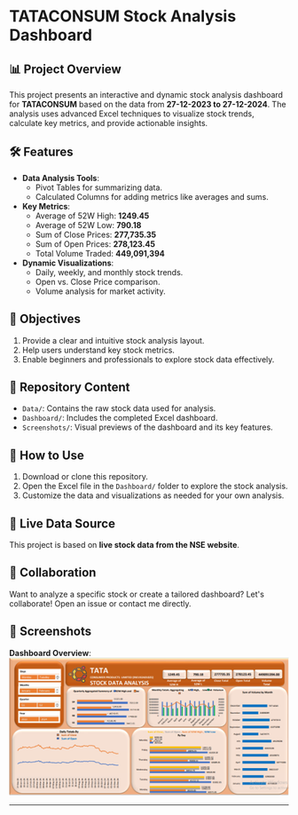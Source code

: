 # TATACONSUM Stock Analysis Dashboard  

## 📊 Project Overview  
This project presents an interactive and dynamic stock analysis dashboard for **TATACONSUM** based on the data from **27-12-2023 to 27-12-2024**. The analysis uses advanced Excel techniques to visualize stock trends, calculate key metrics, and provide actionable insights.  

## 🛠 Features  
- **Data Analysis Tools**:  
  - Pivot Tables for summarizing data.  
  - Calculated Columns for adding metrics like averages and sums.  
- **Key Metrics**:  
  - Average of 52W High: **1249.45**  
  - Average of 52W Low: **790.18**  
  - Sum of Close Prices: **277,735.35**  
  - Sum of Open Prices: **278,123.45**  
  - Total Volume Traded: **449,091,394**  
- **Dynamic Visualizations**:  
  - Daily, weekly, and monthly stock trends.  
  - Open vs. Close Price comparison.  
  - Volume analysis for market activity.  

## 🎯 Objectives  
1. Provide a clear and intuitive stock analysis layout.  
2. Help users understand key stock metrics.  
3. Enable beginners and professionals to explore stock data effectively.  

## 📂 Repository Content  
- `Data/`: Contains the raw stock data used for analysis.  
- `Dashboard/`: Includes the completed Excel dashboard.  
- `Screenshots/`: Visual previews of the dashboard and its key features.  

## 🚀 How to Use  
1. Download or clone this repository.  
2. Open the Excel file in the `Dashboard/` folder to explore the stock analysis.  
3. Customize the data and visualizations as needed for your own analysis.  

## 🔗 Live Data Source  
This project is based on **live stock data from the NSE website**.  

## 🤝 Collaboration  
Want to analyze a specific stock or create a tailored dashboard? Let's collaborate! Open an issue or contact me directly.  

## 📸 Screenshots  
**Dashboard Overview**:  
![Dashboard Overview](Capture.png)  

---

